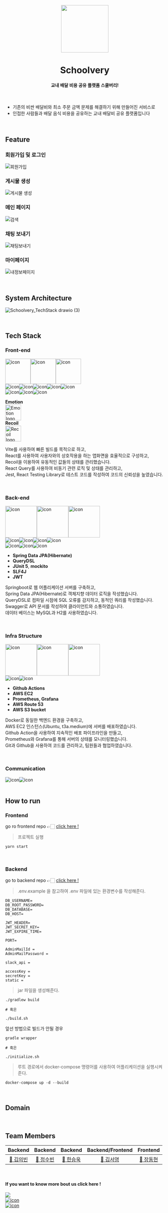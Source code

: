 <p align="middle" >
  <img src="https://user-images.githubusercontent.com/76704035/182891239-5024d4e0-49c5-48a9-9a54-6cf9e869aca9.png" width="150" height="150">
</p>

<h1 align="middle">
Schoolvery
</h1>

<h4 align="middle"> 교내 배달 비용 공유 플랫폼 스쿨버리!</h4>

<br />

- 기존의 비싼 배달비와 최소 주문 금액 문제를 해결하기 위해 만들어진 서비스로
- 인접한 사람들과 배달 음식 비용을 공유하는 교내 배달비 공유 플랫폼입니다 



</br>

## Feature

### 회원가입 및 로그인

![회원가입](https://user-images.githubusercontent.com/76704035/184582290-b1d7d37a-17e0-4d19-847e-8ee2f757d61e.gif)

### 게시물 생성 

![게시물 생성](https://user-images.githubusercontent.com/76704035/184582333-fb63f105-0fd7-4a85-9741-27c0237a7da5.gif)

### 메인 페이지 

![검색](https://user-images.githubusercontent.com/76704035/184582403-4dacf6a1-605c-4ab2-8d40-b737a5e446eb.gif)

### 채팅 보내기 

![채팅보내기](https://user-images.githubusercontent.com/76704035/184582449-53ccc75f-c4cc-4418-8fad-4ac716828924.gif)

### 마이페이지

![내정보페이지](https://user-images.githubusercontent.com/76704035/184582470-1e68cdd9-c19b-4734-bec5-5c1c6ce83a9b.gif)





<br/>

## System Architecture

![Schoolvery_TechStack drawio (3)](https://user-images.githubusercontent.com/76832303/184498895-ae076c1d-bb8d-4029-afca-10fbfb14a4be.png)


<br/>

## Tech Stack

### Front-end

<div style="display: flex; align-items: flex-start;">
  <img src="https://techstack-generator.vercel.app/react-icon.svg" alt="icon" width="80" height="80" />
  <img src="https://techstack-generator.vercel.app/ts-icon.svg" alt="icon" width="80" height="80" />
  <img src="https://techstack-generator.vercel.app/prettier-icon.svg" alt="icon" width="80" height="80" />
</div>

<div style="display: flex; align-items: flex-start;">
    <img src="https://img.shields.io/badge/Vite-B73BFE?style=for-the-badge&logo=vite&logoColor=FFD62E" alt="icon" />
    <img src="https://img.shields.io/badge/React Query-FF4154?style=for-the-badge&logo=React Query&logoColor=white" alt="icon" />
    <img src="https://img.shields.io/badge/ReactRouter-CA4245?style=for-the-badge&logo=ReactRouter&logoColor=white" alt="icon" />
    <img src="https://img.shields.io/badge/Jest-C21325?style=for-the-badge&logo=Jest&logoColor=white" alt="icon" />
    <img src="https://img.shields.io/badge/Testing Library-E33332?style=for-the-badge&logo=Testing Library&logoColor=white" alt="icon" />
</div>
<div style="display: flex; align-items: flex-start;">
    <img src="https://img.shields.io/badge/Yarn-2C8EBB?style=for-the-badge&logo=yarn&logoColor=white" alt="icon" />
    <img src="https://img.shields.io/badge/eslint-3A33D1?style=for-the-badge&logo=eslint&logoColor=white" alt="icon" />
    <img src="https://img.shields.io/badge/prettier-1A2C34?style=for-the-badge&logo=prettier&logoColor=F7BA3E" alt="icon" />

</div>

**Emotion**
<br />
<img src="https://raw.githubusercontent.com/emotion-js/emotion/main/emotion.png" alt="Emotion logo" height="50" width="50" style="max-width: 100%;"> <br />
**Recoil**
<br />
<img src="https://user-images.githubusercontent.com/54137044/184468356-2f0a1d08-2aa1-4128-984b-a8ce8244bf50.svg" alt="Recoil logo" height="50" width="50" style="max-width: 100%;">
<br />

Vite를 사용하여 빠른 빌드를 목적으로 하고, <br />
React를 사용하여 사용자와의 상호작용을 하는 앱화면을 효율적으로 구성하고, <br />
Recoil을 이용하여 유동적인 값들의 상태를 관리했습니다. <br />
React Query를 사용하여 비동기 관련 로직 및 상태를 관리하고, <br />
Jest, React Testing Library로 테스트 코드를 작성하여 코드의 신뢰성을 높였습니다.

<br />

### Back-end

<div style="display: flex; align-items: flex-start;">
  <img src="https://techstack-generator.vercel.app/mysql-icon.svg" alt="icon" width="100" height="100" />
  <img src="https://techstack-generator.vercel.app/java-icon.svg" alt="icon" width="100" height="100" />
  <img src="https://techstack-generator.vercel.app/restapi-icon.svg" alt="icon" width="100" height="100" />
</div>

<div style="display: flex; align-items: flex-start;">
  <img src="https://img.shields.io/badge/JWT-000000?style=for-the-badge&logo=JSON%20web%20tokens&logoColor=white" alt="icon" />
  <img src="https://img.shields.io/badge/Postman-FF6C37?style=for-the-badge&logo=Postman&logoColor=white" alt="icon" />
  <img src="https://img.shields.io/badge/Socket.io-010101?&style=for-the-badge&logo=Socket.io&logoColor=white" alt="icon" />
  <img src="https://img.shields.io/badge/Swagger-85EA2D?style=for-the-badge&logo=Swagger&logoColor=white" alt="icon" />
</div>

<div style="display: flex; align-items: flex-start;">
  <img src="https://img.shields.io/badge/Spring_Boot-F2F4F9?style=for-the-badge&logo=spring-boot" alt="icon" />
  <img src="https://img.shields.io/badge/Hibernate-59666C?style=for-the-badge&logo=Hibernate&logoColor=white" alt="icon" />
  <img src="https://img.shields.io/badge/Spring_Security-6DB33F?style=for-the-badge&logo=Spring-Security&logoColor=white" alt="icon" />
</div>

- **Spring Data JPA(Hibernate)**
- **QueryDSL**
- **JUnit 5**, **mockito**
- **SLF4J**
- **JWT**

Springboot로 웹 어플리케이션 서버를 구축하고, <br/>
Spring Data JPA(Hibernate)로 객체지향 데이터 로직을 작성했습니다. <br/>
QueryDSL로 컴파일 시점에 SQL 오류를 감지하고, 동적인 쿼리를 작성했습니다. <br/>
Swagger로 API 문서를 작성하여 클라이언트와 소통하였습니다. <br/>
데이터 베이스는 MySQL과 H2를 사용하였습니다. <br/>

<br />

### Infra Structure

<div style="display: flex; align-items: flex-start;">
  <img src="https://techstack-generator.vercel.app/github-icon.svg" alt="icon" width="100" height="100" />
  <img src="https://techstack-generator.vercel.app/docker-icon.svg" alt="icon" width="100" height="100" />
  <img src="https://techstack-generator.vercel.app/aws-icon.svg" alt="icon" width="100" height="100" />
</div>

<div style="display: flex; align-items: flex-start;">
  <img src="https://img.shields.io/badge/GIT-E44C30?style=for-the-badge&logo=git&logoColor=white" alt="icon" />
  <img src="https://img.shields.io/badge/GitHub-100000?style=for-the-badge&logo=github&logoColor=white" alt="icon" />
</div>

- **Github Actions**
- **AWS EC2**
- **Prometheus, Grafana**
- **AWS Route 53**
- **AWS S3 bucket**

Docker로 동일한 백엔드 환경을 구축하고, <br/>
AWS EC2 인스턴스(Ubuntu, t3a.medium)에 서버를 배포하였습니다. <br/>
Github Action을 사용하여 지속적인 배포 파이프라인을 만들고, <br/>
Prometheus와 Grafana를 통해 서버의 상태를 모니터링했습니다. <br/>
Git과 Github을 사용하여 코드를 관리하고, 팀원들과 협업하였습니다.

<br />

### Communication

<div style="display: flex; align-items: flex-start;">
  <img src="https://img.shields.io/badge/Slack-4A154B?style=for-the-badge&logo=slack&logoColor=white" alt="icon" />
  <img src="https://img.shields.io/badge/Zoom-2D8CFF?style=for-the-badge&logo=zoom&logoColor=white" alt="icon" />
</div>

<br/>

## How to run

### Frontend

go ro frontend repo 👉🏻 [click here !](https://github.com/team-e-techeer/schoolvery-fe)

> 프로젝트 실행

```shell
yarn start
```

<br />

### Backend

go to backend repo 👉🏻 [click here !](https://github.com/team-e-techeer/schoolvery-be)

> .env.example 을 참고하여 .env 파일에 있는 환경변수를 작성해준다.

```
DB_USERNAME=
DB_ROOT_PASSWORD=
DB_DATABASE=
DB_HOST=

JWT_HEADER=
JWT_SECRET_KEY=
JWT_EXPIRE_TIME=

PORT=

AdminMailId =
AdminMailPassword =

slack_api =

accessKey =
secretKey =
static =
```

> jar 파일을 생성해준다.

```shell
./gradlew build

# 혹은

./build.sh
```

앞선 방법으로 빌드가 안될 경우

```shell
gradle wrapper

# 혹은

./initialize.sh
```

> 루트 경로에서 docker-compose 명령어를 사용하여 어플리케이션을 실행시켜준다.

```shell
docker-compose up -d --build
```

<br/>

## Domain

<br/>

## Team Members

|                 Backend                 |                    Backend                     |                   Backend                    |             Backend/Frontend              |                Frontend                |
| :-------------------------------------: | :--------------------------------------------: | :------------------------------------------: | :---------------------------------------: | :------------------------------------: |
| [🦈 김의빈](https://github.com/JoeCP17) | [🐠 정수빈](https://github.com/SoobinJung1013) | [🦞 한승욱](https://github.com/SeungWookHan) | [🐋 김서영](https://github.com/ksy990628) | [🦭 장동현](https://github.com/ww8007) |

<br />

#### If you want to know more bout us click here !

<a href="https://medium.com/@judy1013/schoolvery-test-1c1a097ddf12">
  <img src="https://img.shields.io/badge/Medium-12100E?style=for-the-badge&logo=medium&logoColor=white" />
</a>
<br/>
<a href="https://team-e2.notion.site/Shoolvery-01e48be509de4343b0ed1efecd8e0cb2">
  <img src="https://img.shields.io/badge/Notion-000000?style=for-the-badge&logo=notion&logoColor=white" alt="icon" />
</a>
<br/>
<a href="https://github.com/team-e-techeer">
  <img src="https://img.shields.io/badge/GitHub-100000?style=for-the-badge&logo=github&logoColor=white" alt="icon" />
</a>
